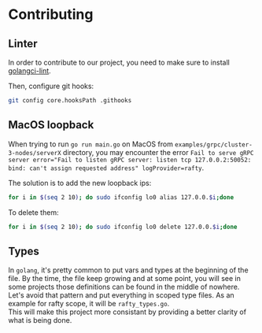 # Contributing

## Linter

In order to contribute to our project, you need to make sure to install [golangci-lint](https://golangci-lint.run/usage/install/#binaries).

Then, configure git hooks:
```bash
git config core.hooksPath .githooks
```

## MacOS loopback

When trying to run `go run main.go` on MacOS from `examples/grpc/cluster-3-nodes/serverX` directory, you may encounter the error `Fail to serve gRPC server error="Fail to listen gRPC server: listen tcp 127.0.0.2:50052: bind: can't assign requested address" logProvider=rafty`.

The solution is to add the new loopback ips:
```bash
for i in $(seq 2 10); do sudo ifconfig lo0 alias 127.0.0.$i;done
```
To delete them:
```bash
for i in $(seq 2 10); do sudo ifconfig lo0 delete 127.0.0.$i;done

```

## Types

In `golang`, it's pretty common to put vars and types at the beginning of the file. By the time, the file keep growing and at some point, you will see in some projects those definitions can be found in the middle of nowhere. Let's avoid that pattern and put everything in scoped type files. As an example for rafty scope, it will be `rafty_types.go`.\
This will make this project more consistant by providing a better clarity of what is being done.